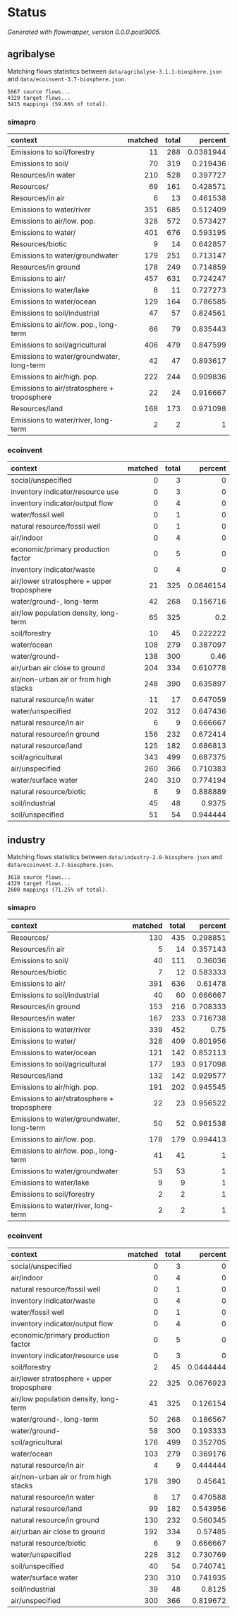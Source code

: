 # Status

*Generated with flowmapper, version 0.0.0.post9005.*

## agribalyse

Matching flows statistics between `data/agribalyse-3.1.1-biosphere.json`
and `data/ecoinvent-3.7-biosphere.json`.

    5667 source flows...
    4329 target flows...
    3415 mappings (59.66% of total).

### simapro

| context                                     | matched | total |   percent |
|:--------------------------------------------|--------:|------:|----------:|
| Emissions to soil/forestry                  |      11 |   288 | 0.0381944 |
| Emissions to soil/                          |      70 |   319 |  0.219436 |
| Resources/in water                          |     210 |   528 |  0.397727 |
| Resources/                                  |      69 |   161 |  0.428571 |
| Resources/in air                            |       6 |    13 |  0.461538 |
| Emissions to water/river                    |     351 |   685 |  0.512409 |
| Emissions to air/low. pop.                  |     328 |   572 |  0.573427 |
| Emissions to water/                         |     401 |   676 |  0.593195 |
| Resources/biotic                            |       9 |    14 |  0.642857 |
| Emissions to water/groundwater              |     179 |   251 |  0.713147 |
| Resources/in ground                         |     178 |   249 |  0.714859 |
| Emissions to air/                           |     457 |   631 |  0.724247 |
| Emissions to water/lake                     |       8 |    11 |  0.727273 |
| Emissions to water/ocean                    |     129 |   164 |  0.786585 |
| Emissions to soil/industrial                |      47 |    57 |  0.824561 |
| Emissions to air/low. pop., long-term       |      66 |    79 |  0.835443 |
| Emissions to soil/agricultural              |     406 |   479 |  0.847599 |
| Emissions to water/groundwater, long-term   |      42 |    47 |  0.893617 |
| Emissions to air/high. pop.                 |     222 |   244 |  0.909836 |
| Emissions to air/stratosphere + troposphere |      22 |    24 |  0.916667 |
| Resources/land                              |     168 |   173 |  0.971098 |
| Emissions to water/river, long-term         |       2 |     2 |         1 |

### ecoinvent

| context                                    | matched | total |   percent |
|:-------------------------------------------|--------:|------:|----------:|
| social/unspecified                         |       0 |     3 |         0 |
| inventory indicator/resource use           |       0 |     3 |         0 |
| inventory indicator/output flow            |       0 |     4 |         0 |
| water/fossil well                          |       0 |     1 |         0 |
| natural resource/fossil well               |       0 |     1 |         0 |
| air/indoor                                 |       0 |     4 |         0 |
| economic/primary production factor         |       0 |     5 |         0 |
| inventory indicator/waste                  |       0 |     4 |         0 |
| air/lower stratosphere + upper troposphere |      21 |   325 | 0.0646154 |
| water/ground-, long-term                   |      42 |   268 |  0.156716 |
| air/low population density, long-term      |      65 |   325 |       0.2 |
| soil/forestry                              |      10 |    45 |  0.222222 |
| water/ocean                                |     108 |   279 |  0.387097 |
| water/ground-                              |     138 |   300 |      0.46 |
| air/urban air close to ground              |     204 |   334 |  0.610778 |
| air/non-urban air or from high stacks      |     248 |   390 |  0.635897 |
| natural resource/in water                  |      11 |    17 |  0.647059 |
| water/unspecified                          |     202 |   312 |  0.647436 |
| natural resource/in air                    |       6 |     9 |  0.666667 |
| natural resource/in ground                 |     156 |   232 |  0.672414 |
| natural resource/land                      |     125 |   182 |  0.686813 |
| soil/agricultural                          |     343 |   499 |  0.687375 |
| air/unspecified                            |     260 |   366 |  0.710383 |
| water/surface water                        |     240 |   310 |  0.774194 |
| natural resource/biotic                    |       8 |     9 |  0.888889 |
| soil/industrial                            |      45 |    48 |    0.9375 |
| soil/unspecified                           |      51 |    54 |  0.944444 |

## industry

Matching flows statistics between `data/industry-2.0-biosphere.json` and
`data/ecoinvent-3.7-biosphere.json`.

    3618 source flows...
    4329 target flows...
    2600 mappings (71.25% of total).

### simapro

| context                                     | matched | total |  percent |
|:--------------------------------------------|--------:|------:|---------:|
| Resources/                                  |     130 |   435 | 0.298851 |
| Resources/in air                            |       5 |    14 | 0.357143 |
| Emissions to soil/                          |      40 |   111 |  0.36036 |
| Resources/biotic                            |       7 |    12 | 0.583333 |
| Emissions to air/                           |     391 |   636 |  0.61478 |
| Emissions to soil/industrial                |      40 |    60 | 0.666667 |
| Resources/in ground                         |     153 |   216 | 0.708333 |
| Resources/in water                          |     167 |   233 | 0.716738 |
| Emissions to water/river                    |     339 |   452 |     0.75 |
| Emissions to water/                         |     328 |   409 | 0.801956 |
| Emissions to water/ocean                    |     121 |   142 | 0.852113 |
| Emissions to soil/agricultural              |     177 |   193 | 0.917098 |
| Resources/land                              |     132 |   142 | 0.929577 |
| Emissions to air/high. pop.                 |     191 |   202 | 0.945545 |
| Emissions to air/stratosphere + troposphere |      22 |    23 | 0.956522 |
| Emissions to water/groundwater, long-term   |      50 |    52 | 0.961538 |
| Emissions to air/low. pop.                  |     178 |   179 | 0.994413 |
| Emissions to air/low. pop., long-term       |      41 |    41 |        1 |
| Emissions to water/groundwater              |      53 |    53 |        1 |
| Emissions to water/lake                     |       9 |     9 |        1 |
| Emissions to soil/forestry                  |       2 |     2 |        1 |
| Emissions to water/river, long-term         |       2 |     2 |        1 |

### ecoinvent

| context                                    | matched | total |   percent |
|:-------------------------------------------|--------:|------:|----------:|
| social/unspecified                         |       0 |     3 |         0 |
| air/indoor                                 |       0 |     4 |         0 |
| natural resource/fossil well               |       0 |     1 |         0 |
| inventory indicator/waste                  |       0 |     4 |         0 |
| water/fossil well                          |       0 |     1 |         0 |
| inventory indicator/output flow            |       0 |     4 |         0 |
| economic/primary production factor         |       0 |     5 |         0 |
| inventory indicator/resource use           |       0 |     3 |         0 |
| soil/forestry                              |       2 |    45 | 0.0444444 |
| air/lower stratosphere + upper troposphere |      22 |   325 | 0.0676923 |
| air/low population density, long-term      |      41 |   325 |  0.126154 |
| water/ground-, long-term                   |      50 |   268 |  0.186567 |
| water/ground-                              |      58 |   300 |  0.193333 |
| soil/agricultural                          |     176 |   499 |  0.352705 |
| water/ocean                                |     103 |   279 |  0.369176 |
| natural resource/in air                    |       4 |     9 |  0.444444 |
| air/non-urban air or from high stacks      |     178 |   390 |   0.45641 |
| natural resource/in water                  |       8 |    17 |  0.470588 |
| natural resource/land                      |      99 |   182 |  0.543956 |
| natural resource/in ground                 |     130 |   232 |  0.560345 |
| air/urban air close to ground              |     192 |   334 |   0.57485 |
| natural resource/biotic                    |       6 |     9 |  0.666667 |
| water/unspecified                          |     228 |   312 |  0.730769 |
| soil/unspecified                           |      40 |    54 |  0.740741 |
| water/surface water                        |     230 |   310 |  0.741935 |
| soil/industrial                            |      39 |    48 |    0.8125 |
| air/unspecified                            |     300 |   366 |  0.819672 |
